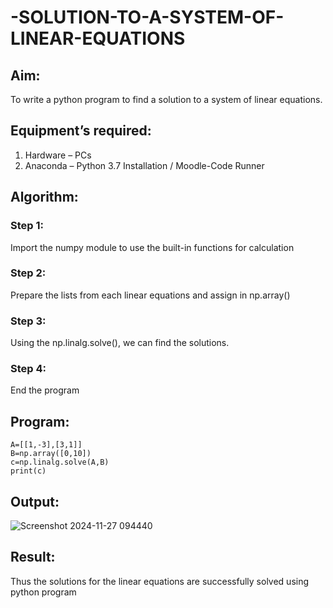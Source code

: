 # -SOLUTION-TO-A-SYSTEM-OF-LINEAR-EQUATIONS
## Aim:
To write a python program to find a solution to a system of linear equations.
## Equipment’s required:
1. 	Hardware – PCs
2. 	Anaconda – Python 3.7 Installation / Moodle-Code Runner
## Algorithm:
### Step 1: 
Import the numpy module to use the built-in functions for calculation
### Step 2: 
Prepare the lists from each linear equations and assign in np.array()
### Step 3: 
Using the np.linalg.solve(), we can find the solutions.
### Step 4: 
End the program
## Program:
```import numpy as np
A=[[1,-3],[3,1]]
B=np.array([0,10])
c=np.linalg.solve(A,B)
print(c)
```

## Output:
![Screenshot 2024-11-27 094440](https://github.com/user-attachments/assets/888f8cb9-569e-4e71-9129-e0262c5b5c69)

## Result: 
Thus the solutions for the linear equations are successfully solved using python program


